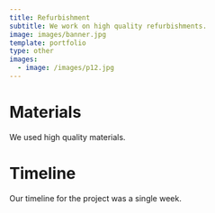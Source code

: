 ```yaml
---
title: Refurbishment
subtitle: We work on high quality refurbishments.
image: images/banner.jpg
template: portfolio
type: other
images:
  - image: /images/p12.jpg
---
```


# Materials

We used high quality materials.

# Timeline

Our timeline for the project was a single week.
